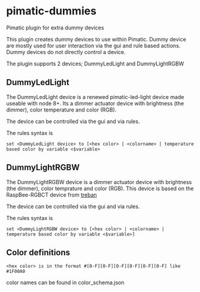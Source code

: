 # pimatic-dummies
Pimatic plugin for extra dummy devices

This plugin creates dummy devices to use within Pimatic. Dummy device are mostly used for user interaction via the gui and rule based actions. Dummy devices do not directly control a device.

The plugin supports 2 devices; DummyLedLight and DummyLightRGBW

DummyLedLight
----
The DummyLedLight device is a renewed pimatic-led-light device made useable with node 8+. Its a dimmer actuator device with brightness (the dimmer), color temperature and color (RGB).

The device can be controlled via the gui and via rules.

The rules syntax is

`
set <DummyLedLight device> to [<hex color> | <colorname> | temperature based color by variable <$variable>
`

DummyLightRGBW
----
The DummyLightRGBW device is a dimmer actuator device with brightness (the dimmer), color temprature and color (RGB).
This device is based on the RaspBee-RGBCT device from [treban](https://github.com/treban/pimatic-raspbee)

The device can be controlled via the gui and via rules.

The rules syntax is

`
set <DummyLightRGBW device> to [<hex color> | <colorname> | temperature based color by variable <$variable>] 
`

Color definitions
----

`
<hex color> is in the format #[0-F][0-F][0-F][0-F][0-F][0-F] like #1F00A0
`

color names can be found in color_schema.json
